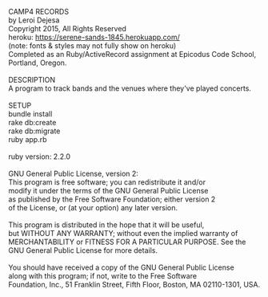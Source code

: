 CAMP4 RECORDS<br>
by Leroi Dejesa<br>
Copyright 2015, All Rights Reserved<br>
heroku: https://serene-sands-1845.herokuapp.com/<br>
(note: fonts & styles may not fully show on heroku)
<br>
Completed as an Ruby/ActiveRecord assignment at Epicodus Code School, Portland, Oregon.<br>
<br>
DESCRIPTION<br>
A program to track bands and the venues where they've played concerts.<br>
<br>
SETUP<br>
bundle install<br>
rake db:create<br>
rake db:migrate<br>
ruby app.rb<br>
<br>
ruby version: 2.2.0<br>
<br>
GNU General Public License, version 2:<br>
This program is free software; you can redistribute it and/or<br>
modify it under the terms of the GNU General Public License<br>
as published by the Free Software Foundation; either version 2<br>
of the License, or (at your option) any later version.<br>
<br>
This program is distributed in the hope that it will be useful,<br>
but WITHOUT ANY WARRANTY; without even the implied warranty of<br>
MERCHANTABILITY or FITNESS FOR A PARTICULAR PURPOSE.  See the<br>
GNU General Public License for more details.<br>
<br>
You should have received a copy of the GNU General Public License<br>
along with this program; if not, write to the Free Software<br>
Foundation, Inc., 51 Franklin Street, Fifth Floor, Boston, MA  02110-1301, USA.
